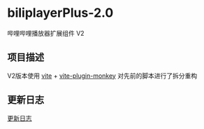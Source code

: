 # biliplayerPlus-2.0

哔哩哔哩播放器扩展组件 V2

## 项目描述

V2版本使用 [vite](https://vitejs.dev/) + [vite-plugin-monkey](https://github.com/lisonge/vite-plugin-monkey) 对先前的脚本进行了拆分重构

## 更新日志

[更新日志](./updatelog.md)


